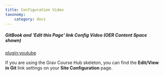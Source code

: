 ```yaml
---
title: Configuration Video
taxonomy:
    category: docs
---
```


##### GitBook and 'Edit this Page' link Config Video (OER Content Space shown)

[plugin:youtube](https://www.youtube.com/watch?v=XFUXJREuAxY)

If you are using the Grav Course Hub skeleton, you can find the **Edit/View in Git** link settings on your **Site Configuration** page.
